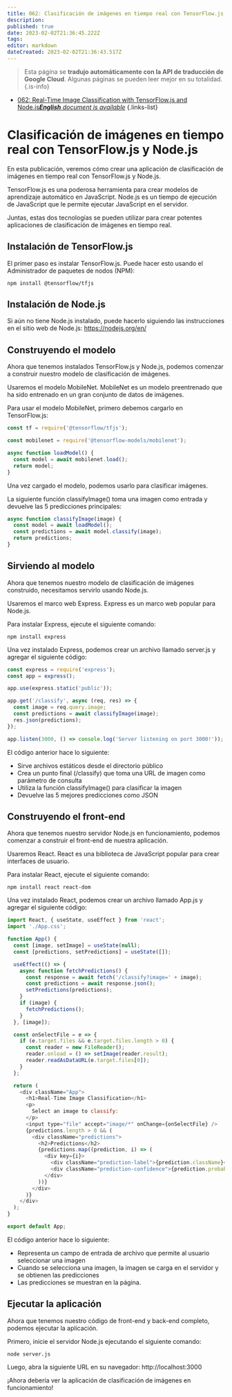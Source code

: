 ```yaml
---
title: 062: Clasificación de imágenes en tiempo real con TensorFlow.js y Node.js
description: 
published: true
date: 2023-02-02T21:36:45.222Z
tags: 
editor: markdown
dateCreated: 2023-02-02T21:36:43.517Z
---
```


> Esta página se **tradujo automáticamente con la API de traducción de Google Cloud**.
Algunas páginas se pueden leer mejor en su totalidad.{.is-info}



- [062: Real-Time Image Classification with TensorFlow.js and Node.js***English** document is available*](/en/Knowledge-base/TensorFlow-js/Learning/062-real-time-image-classification-with-tensorflow-js-and-node-js)
{.links-list}


# Clasificación de imágenes en tiempo real con TensorFlow.js y Node.js

En esta publicación, veremos cómo crear una aplicación de clasificación de imágenes en tiempo real con TensorFlow.js y Node.js.

TensorFlow.js es una poderosa herramienta para crear modelos de aprendizaje automático en JavaScript. Node.js es un tiempo de ejecución de JavaScript que le permite ejecutar JavaScript en el servidor.

 Juntas, estas dos tecnologías se pueden utilizar para crear potentes aplicaciones de clasificación de imágenes en tiempo real.

## Instalación de TensorFlow.js

El primer paso es instalar TensorFlow.js. Puede hacer esto usando el Administrador de paquetes de nodos (NPM):

```
npm install @tensorflow/tfjs
```

## Instalación de Node.js

Si aún no tiene Node.js instalado, puede hacerlo siguiendo las instrucciones en el sitio web de Node.js: https://nodejs.org/en/

## Construyendo el modelo

Ahora que tenemos instalados TensorFlow.js y Node.js, podemos comenzar a construir nuestro modelo de clasificación de imágenes.

Usaremos el modelo MobileNet. MobileNet es un modelo preentrenado que ha sido entrenado en un gran conjunto de datos de imágenes.

Para usar el modelo MobileNet, primero debemos cargarlo en TensorFlow.js:

```javascript
const tf = require('@tensorflow/tfjs');

const mobilenet = require('@tensorflow-models/mobilenet');

async function loadModel() {
  const model = await mobilenet.load();
  return model;
}
```

Una vez cargado el modelo, podemos usarlo para clasificar imágenes.

La siguiente función classifyImage() toma una imagen como entrada y devuelve las 5 predicciones principales:

```javascript
async function classifyImage(image) {
  const model = await loadModel();
  const predictions = await model.classify(image);
  return predictions;
}
```

## Sirviendo al modelo

Ahora que tenemos nuestro modelo de clasificación de imágenes construido, necesitamos servirlo usando Node.js.

Usaremos el marco web Express. Express es un marco web popular para Node.js.

Para instalar Express, ejecute el siguiente comando:

```
npm install express
```

Una vez instalado Express, podemos crear un archivo llamado server.js y agregar el siguiente código:

```javascript
const express = require('express');
const app = express();

app.use(express.static('public'));

app.get('/classify', async (req, res) => {
  const image = req.query.image;
  const predictions = await classifyImage(image);
  res.json(predictions);
});

app.listen(3000, () => console.log('Server listening on port 3000!'));
```

El código anterior hace lo siguiente:

- Sirve archivos estáticos desde el directorio público
- Crea un punto final (/classify) que toma una URL de imagen como parámetro de consulta
- Utiliza la función classifyImage() para clasificar la imagen
- Devuelve las 5 mejores predicciones como JSON

## Construyendo el front-end

Ahora que tenemos nuestro servidor Node.js en funcionamiento, podemos comenzar a construir el front-end de nuestra aplicación.

Usaremos React. React es una biblioteca de JavaScript popular para crear interfaces de usuario.

Para instalar React, ejecute el siguiente comando:

```
npm install react react-dom
```

Una vez instalado React, podemos crear un archivo llamado App.js y agregar el siguiente código:

```javascript
import React, { useState, useEffect } from 'react';
import './App.css';

function App() {
  const [image, setImage] = useState(null);
  const [predictions, setPredictions] = useState([]);

  useEffect(() => {
    async function fetchPredictions() {
      const response = await fetch('/classify?image=' + image);
      const predictions = await response.json();
      setPredictions(predictions);
    }
    if (image) {
      fetchPredictions();
    }
  }, [image]);

  const onSelectFile = e => {
    if (e.target.files && e.target.files.length > 0) {
      const reader = new FileReader();
      reader.onload = () => setImage(reader.result);
      reader.readAsDataURL(e.target.files[0]);
    }
  };

  return (
    <div className="App">
      <h1>Real-Time Image Classification</h1>
      <p>
        Select an image to classify:
      </p>
      <input type="file" accept="image/*" onChange={onSelectFile} />
      {predictions.length > 0 && (
        <div className="predictions">
          <h2>Predictions</h2>
          {predictions.map((prediction, i) => (
            <div key={i}>
              <div className="prediction-label">{prediction.className}</div>
              <div className="prediction-confidence">{prediction.probability.toFixed(2)}</div>
            </div>
          ))}
        </div>
      )}
    </div>
  );
}

export default App;
```

El código anterior hace lo siguiente:

- Representa un campo de entrada de archivo que permite al usuario seleccionar una imagen
- Cuando se selecciona una imagen, la imagen se carga en el servidor y se obtienen las predicciones
- Las predicciones se muestran en la página.

## Ejecutar la aplicación

Ahora que tenemos nuestro código de front-end y back-end completo, podemos ejecutar la aplicación.

Primero, inicie el servidor Node.js ejecutando el siguiente comando:

```
node server.js
```

Luego, abra la siguiente URL en su navegador: http://localhost:3000

¡Ahora debería ver la aplicación de clasificación de imágenes en funcionamiento!
